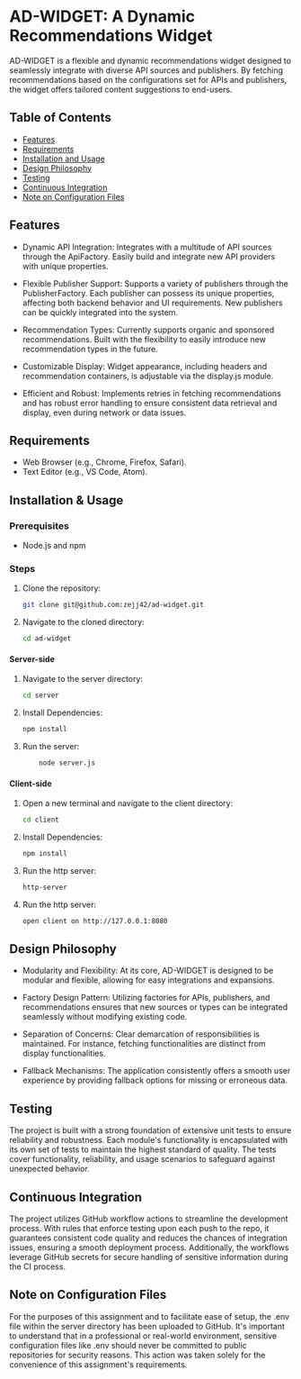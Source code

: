 # AD-WIDGET: A Dynamic Recommendations Widget

AD-WIDGET is a flexible and dynamic recommendations widget designed to seamlessly integrate with diverse API sources and publishers. By fetching recommendations based on the configurations set for APIs and publishers, the widget offers tailored content suggestions to end-users.

## Table of Contents

- [Features](#features)
- [Requirements](#requirements)
- [Installation and Usage](#installation-&-usage)
- [Design Philosophy](#design-philosophy)
- [Testing](#testing)
- [Continuous Integration](#continuous-integration)
- [Note on Configuration Files](#note-on-configuration-files)

## Features

- Dynamic API Integration: Integrates with a multitude of API sources through the ApiFactory. Easily build and integrate new API providers with unique properties.

- Flexible Publisher Support: Supports a variety of publishers through the PublisherFactory. Each publisher can possess its unique properties, affecting both backend behavior and UI requirements. New publishers can be quickly integrated into the system.

- Recommendation Types: Currently supports organic and sponsored recommendations. Built with the flexibility to easily introduce new recommendation types in the future.

- Customizable Display: Widget appearance, including headers and recommendation containers, is adjustable via the display.js module.

- Efficient and Robust: Implements retries in fetching recommendations and has robust error handling to ensure consistent data retrieval and display, even during network or data issues.

## Requirements

- Web Browser (e.g., Chrome, Firefox, Safari).
- Text Editor (e.g., VS Code, Atom).

## Installation & Usage

### Prerequisites

- Node.js and npm

### Steps

1. Clone the repository:

   ```bash
   git clone git@github.com:zejj42/ad-widget.git
   ```

2. Navigate to the cloned directory:

   ```bash
   cd ad-widget
   ```

#### Server-side

1. Navigate to the server directory:

   ```bash
   cd server
   ```

2. Install Dependencies:

   ```bash
   npm install
   ```

3. Run the server:

   ```bash
       node server.js
   ```

#### Client-side

1. Open a new terminal and navigate to the client directory:

   ```bash
   cd client
   ```

2. Install Dependencies:

   ```bash
   npm install
   ```

3. Run the http server:

   ```bash
   http-server
   ```

4. Run the http server:

   ```bash
   open client on http://127.0.0.1:8080
   ```

## Design Philosophy

- Modularity and Flexibility: At its core, AD-WIDGET is designed to be modular and flexible, allowing for easy integrations and expansions.

- Factory Design Pattern: Utilizing factories for APIs, publishers, and recommendations ensures that new sources or types can be integrated seamlessly without modifying existing code.

- Separation of Concerns: Clear demarcation of responsibilities is maintained. For instance, fetching functionalities are distinct from display functionalities.

- Fallback Mechanisms: The application consistently offers a smooth user experience by providing fallback options for missing or erroneous data.

## Testing

The project is built with a strong foundation of extensive unit tests to ensure reliability and robustness. Each module's functionality is encapsulated with its own set of tests to maintain the highest standard of quality. The tests cover functionality, reliability, and usage scenarios to safeguard against unexpected behavior.

## Continuous Integration

The project utilizes GitHub workflow actions to streamline the development process. With rules that enforce testing upon each push to the repo, it guarantees consistent code quality and reduces the chances of integration issues, ensuring a smooth deployment process. Additionally, the workflows leverage GitHub secrets for secure handling of sensitive information during the CI process.

## Note on Configuration Files

For the purposes of this assignment and to facilitate ease of setup, the .env file within the server directory has been uploaded to GitHub. It's important to understand that in a professional or real-world environment, sensitive configuration files like .env should never be committed to public repositories for security reasons. This action was taken solely for the convenience of this assignment's requirements.
